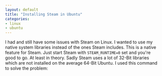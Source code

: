 ```yaml
---
layout: default
title: "Installing Steam in Ubuntu"
categories:
- linux
- ubuntu
---
```


I had and still have some issues with Steam on Linux. I wanted to use my native system libraries instead of the ones Steam includes. This is a native feature for Steam. Just start Steam with `STEAM_RUNTIME=0` set and you're good to go. At least in theory. Sadly Steam uses a lot of 32-Bit libraries which are not installed on the average 64-Bit Ubuntu.
I used this command to solve the problem:
